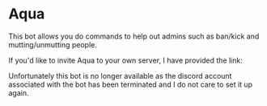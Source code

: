# Aqua
This bot allows you do commands to help out admins such as ban/kick and mutting/unmutting people.

If you'd like to invite Aqua to your own server, I have provided the link:

Unfortunately this bot is no longer available as the discord account associated with the bot has been terminated and I do not care to set it up again.
